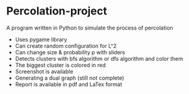 # Percolation-project



A program written in Python to simulate the process of percolation

- Uses pygame library
- Can create random configuration for L^2
- Can change size & probability p with sliders
- Detects clusters with bfs algorithm or dfs algorithm and color them
- The biggest cluster is colored in red
- Screenshot is available
- Generating a dual graph (still not complete)
- Report is available in pdf and LaTex format
